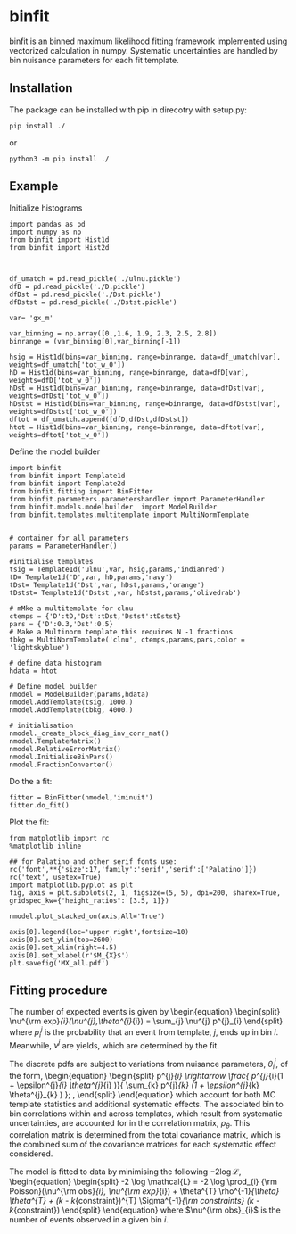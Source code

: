 # binfit

binfit is an binned maximum likelihood fitting framework implemented using vectorized calculation in numpy. Systematic uncertainties are handled by bin nuisance parameters for each fit template.

## Installation 

The package can be installed with pip in direcotry with setup.py:
```
pip install ./

```
or
```
python3 -m pip install ./

```

## Example

Initialize histograms
```
import pandas as pd
import numpy as np
from binfit import Hist1d
from binfit import Hist2d



df_umatch = pd.read_pickle('./ulnu.pickle')
dfD = pd.read_pickle('./D.pickle')
dfDst = pd.read_pickle('./Dst.pickle')
dfDstst = pd.read_pickle('./Dstst.pickle')

var= 'gx_m'

var_binning = np.array([0.,1.6, 1.9, 2.3, 2.5, 2.8])
binrange = (var_binning[0],var_binning[-1])

hsig = Hist1d(bins=var_binning, range=binrange, data=df_umatch[var], weights=df_umatch['tot_w_0'])
hD = Hist1d(bins=var_binning, range=binrange, data=dfD[var], weights=dfD['tot_w_0'])
hDst = Hist1d(bins=var_binning, range=binrange, data=dfDst[var], weights=dfDst['tot_w_0'])
hDstst = Hist1d(bins=var_binning, range=binrange, data=dfDstst[var], weights=dfDstst['tot_w_0'])
dftot = df_umatch.append([dfD,dfDst,dfDstst])
htot = Hist1d(bins=var_binning, range=binrange, data=dftot[var], weights=dftot['tot_w_0'])
```

Define the model builder
```
import binfit
from binfit import Template1d
from binfit import Template2d
from binfit.fitting import BinFitter
from binfit.parameters.parametershandler import ParameterHandler
from binfit.models.modelbuilder  import ModelBuilder
from binfit.templates.multitemplate import MultiNormTemplate


# container for all parameters
params = ParameterHandler()

#initialise templates
tsig = Template1d('ulnu',var, hsig,params,'indianred')
tD= Template1d('D',var, hD,params,'navy')
tDst= Template1d('Dst',var, hDst,params,'orange')
tDstst= Template1d('Dstst',var, hDstst,params,'olivedrab')

# mMke a multitemplate for clnu
ctemps = {'D':tD,'Dst':tDst,'Dstst':tDstst}
pars = {'D':0.3,'Dst':0.5}
# Make a Multinorm template this requires N -1 fractions
tbkg = MultiNormTemplate('clnu', ctemps,params,pars,color = 'lightskyblue')

# define data histogram
hdata = htot

# Define model builder
nmodel = ModelBuilder(params,hdata)
nmodel.AddTemplate(tsig, 1000.)
nmodel.AddTemplate(tbkg, 4000.)

# initialisation
nmodel._create_block_diag_inv_corr_mat()
nmodel.TemplateMatrix()
nmodel.RelativeErrorMatrix()
nmodel.InitialiseBinPars()
nmodel.FractionConverter()

```

Do the a fit:
```
fitter = BinFitter(nmodel,'iminuit')
fitter.do_fit()
```



Plot the fit:
```
from matplotlib import rc
%matplotlib inline

## for Palatino and other serif fonts use:
rc('font',**{'size':17,'family':'serif','serif':['Palatino']})
rc('text', usetex=True)
import matplotlib.pyplot as plt
fig, axis = plt.subplots(2, 1, figsize=(5, 5), dpi=200, sharex=True, gridspec_kw={"height_ratios": [3.5, 1]})

nmodel.plot_stacked_on(axis,All='True')

axis[0].legend(loc='upper right',fontsize=10)
axis[0].set_ylim(top=2600)
axis[0].set_xlim(right=4.5)
axis[0].set_xlabel(r'$M_{X}$')
plt.savefig('MX_all.pdf')
```

## Fitting procedure

The number of expected events is given by 
\begin{equation}
\begin{split}
         \nu^{\rm exp}_{i}(\nu^{j},\theta^{j}_{i}) = \sum_{j} \nu^{j}  p^{j}_{i}
\end{split} 
where $p^{j}_{i}$ is the probability that an event from template, $j$, ends up in bin $i$. Meanwhile, $\nu^{j}$ are yields, which are determined by the fit.

The discrete pdfs are subject to variations from nuisance parameters, $\theta^{j}_{i}$, of the form,
\begin{equation}
\begin{split}
        p^{j}_{i} \rightarrow  \frac{ p^{j}_{i}(1 + \epsilon^{j}_{i} \theta^{j}_{i} )}{  \sum_{k}  p^{j}_{k} (1 + \epsilon^{j}_{k} \theta^{j}_{k} ) }\; ,
\end{split} 
\end{equation}
which account for both MC template statistics and additional systematic effects. The associated bin to bin correlations within and across templates, which result from systematic uncertainties, are accounted for in the correlation matrix, $\rho_{\theta}$. This correlation matrix is determined from the total covariance matrix, which is the combined sum of the covariance matrices for each systematic effect  considered. 


The model is fitted to data by minimising the following $-2 \log \mathcal{L}$,
\begin{equation}
\begin{split}
	-2 \log \mathcal{L}  =  -2 \log \prod_{i} {\rm Poisson}(\nu^{\rm obs}_{i}, \nu^{\rm exp}_{i})  + \theta^{T} \rho^{-1}_{\theta} \theta^{T}  + (k - k_{constraint})^{T} \Sigma^{-1}_{\rm constraints} (k - k_{constraint})
\end{split} 
\end{equation}
where $\nu^{\rm obs}_{i}$ is the number of events observed in a given bin $i$. 

